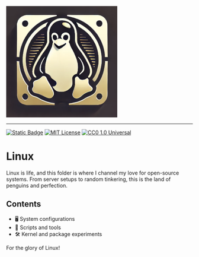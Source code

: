 <img src="images/linux.png" alt="Glorious Linux" width="300">

---

[![Static Badge](https://img.shields.io/badge/glorious-disaster-blue?labelColor=purple)](https://github.com/gloriousdisaster)
[![MIT License](https://img.shields.io/badge/license-MIT-yellow)](https://opensource.org/licenses/MIT)
[![CC0 1.0 Universal](https://img.shields.io/badge/license-CC0_1.0-lightgrey)](https://creativecommons.org/publicdomain/zero/1.0/)

# Linux

Linux is life, and this folder is where I channel my love for open-source
systems. From server setups to random tinkering, this is the land of penguins
and perfection.

## Contents

- 🖥️ System configurations
- 📜 Scripts and tools
- 🛠️ Kernel and package experiments

For the glory of Linux!
